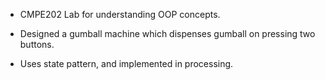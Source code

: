 * CMPE202 Lab for understanding OOP concepts.

* Designed a gumball machine which dispenses gumball on pressing two buttons.

* Uses state pattern, and implemented in processing.